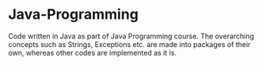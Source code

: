 # Java-Programming

Code written in Java as part of Java Programming course. The overarching concepts such as Strings, Exceptions etc. are made into packages of their own, whereas other codes are implemented as it is.
